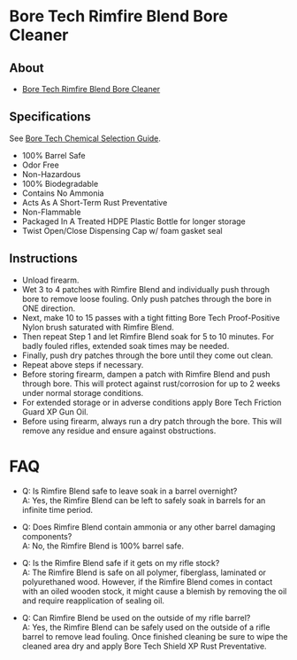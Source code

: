 # Bore Tech Rimfire Blend Bore Cleaner

## About

* [Bore Tech Rimfire Blend Bore Cleaner](https://www.boretech.com/products/rimfire-blend)

## Specifications

See [Bore Tech Chemical Selection Guide](https://github.com/CumpsD/second-brain/raw/main/assets/shooting/boretech/Chemical-Selection-Guide.pdf).

* 100% Barrel Safe
* Odor Free
* Non-Hazardous
* 100% Biodegradable
* Contains No Ammonia
* Acts As A Short-Term Rust Preventative
* Non-Flammable
* Packaged In A Treated HDPE Plastic Bottle for longer storage
* Twist Open/Close Dispensing Cap w/ foam gasket seal

## Instructions

* Unload firearm.
* Wet 3 to 4 patches with Rimfire Blend and individually push through bore to remove loose fouling. Only push patches through the bore in ONE direction.
* Next, make 10 to 15 passes with a tight fitting Bore Tech Proof-Positive Nylon brush saturated with Rimfire Blend.
* Then repeat Step 1 and let Rimfire Blend soak for 5 to 10 minutes. For badly fouled rifles, extended soak times may be needed.
* Finally, push dry patches through the bore until they come out clean.
* Repeat above steps if necessary.
* Before storing firearm, dampen a patch with Rimfire Blend and push through bore. This will protect against rust/corrosion for up to 2 weeks under normal storage conditions.
* For extended storage or in adverse conditions apply Bore Tech Friction Guard XP Gun Oil.
* Before using firearm, always run a dry patch through the bore. This will remove any residue and ensure against obstructions.

# FAQ

* Q: Is Rimfire Blend safe to leave soak in a barrel overnight? \
  A: Yes, the Rimfire Blend can be left to safely soak in barrels for an infinite time period.

* Q: Does Rimfire Blend contain ammonia or any other barrel damaging components? \
  A: No, the Rimfire Blend is 100% barrel safe.

* Q: Is the Rimfire Blend safe if it gets on my rifle stock? \
  A: The Rimfire Blend is safe on all polymer, fiberglass, laminated or polyurethaned wood. However, if the Rimfire Blend comes in contact with an oiled wooden stock, it might cause a blemish by removing the oil and require reapplication of sealing oil.

* Q: Can Rimfire Blend be used on the outside of my rifle barrel? \
  A: Yes, the Rimfire Blend can be safely used on the outside of a rifle barrel to remove lead fouling. Once finished cleaning be sure to wipe the cleaned area dry and apply Bore Tech Shield XP Rust Preventative.
